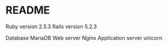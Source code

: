 # README

Ruby version 2.5.3
Rails version 5.2.3

Database MariaDB
Web server Nginx
Application server unicorn

